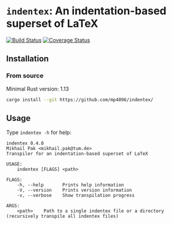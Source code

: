 # `indentex`: An indentation-based superset of LaTeX


[![Build Status](https://travis-ci.org/mp4096/indentex.svg?branch=master)](https://travis-ci.org/mp4096/indentex)
[![Coverage Status](https://coveralls.io/repos/github/mp4096/indentex/badge.svg?branch=master)](https://coveralls.io/github/mp4096/indentex?branch=master)


## Installation

### From source
Minimal Rust version: 1.13

```sh
cargo install --git https://github.com/mp4096/indentex/
```

## Usage
Type `indentex -h` for help:

```
indentex 0.4.0
Mikhail Pak <mikhail.pak@tum.de>
Transpiler for an indentation-based superset of LaTeX

USAGE:
    indentex [FLAGS] <path>

FLAGS:
    -h, --help       Prints help information
    -V, --version    Prints version information
    -v, --verbose    Show transpilation progress

ARGS:
    <path>    Path to a single indentex file or a directory (recursively transpile all indentex files)
```
